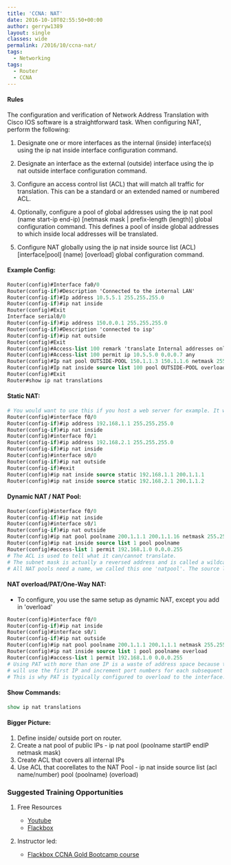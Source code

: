 ```yaml
---
title: 'CCNA: NAT'
date: 2016-10-10T02:55:50+00:00
author: gerryw1389
layout: single
classes: wide
permalink: /2016/10/ccna-nat/
tags:
  - Networking
tags:
  - Router
  - CCNA
---
```

<!--more-->

#### Rules

The configuration and verification of Network Address Translation with Cisco IOS software is a straightforward task. When configuring NAT, perform the following:  

1. Designate one or more interfaces as the internal (inside) interface(s) using the ip nat inside interface configuration command.  

2. Designate an interface as the external (outside) interface using the ip nat outside interface configuration command.  

3. Configure an access control list (ACL) that will match all traffic for translation. This can be a standard or an extended named or numbered ACL.  

4. Optionally, configure a pool of global addresses using the ip nat pool (name start-ip end-ip) [netmask mask | prefix-length (length)] global configuration command. This defines a pool of inside global addresses to which inside local addresses will be translated.  

5. Configure NAT globally using the ip nat inside source list (ACL) \[interface|pool\] (name) [overload] global configuration command.

#### Example Config:

   ```tcl
   Router(config)#Interface fa0/0
   Router(config-if)#Description 'Connected to the internal LAN'
   Router(config-if)#Ip address 10.5.5.1 255.255.255.0
   Router(config-if)#ip nat inside
   Router(config)#Exit
   Interface serial0/0
   Router(config-if)#ip address 150.0.0.1 255.255.255.0
   Router(config-if)#Description 'connected to isp'
   Router(config-if)#ip nat outside
   Router(config)#Exit
   Router(config)#Access-list 100 remark 'translate Internal addresses only'
   Router(config)#Access-list 100 permit ip 10.5.5.0 0.0.0.7 any
   Router(config)#Ip nat pool OUTSIDE-POOL 150.1.1.3 150.1.1.6 netmask 255.255.255.0 # could also use prefix-length 24 as the last two. Didn't work in packet tracer.
   Router(config)#Ip nat inside source list 100 pool OUTSIDE-POOL overload # the overload keyword tells it to use PAT when its full, this is standard
   Router(config)#Exit
   Router#show ip nat translations
   ```

#### Static NAT:

   ```tcl
   # You would want to use this if you host a web server for example. It would always be on the same external ip.
   Router(config)#interface f0/0
   Router(config-if)#ip address 192.168.1.1 255.255.255.0
   Router(config-if)#ip nat inside
   Router(config)#interface f0/1
   Router(config-if)#ip address 192.168.2.1 255.255.255.0
   Router(config-if)#ip nat inside
   Router(config)#interface s0/0
   Router(config-if)#ip nat outside
   Router(config-if)#exit
   Router(config)#ip nat inside source static 192.168.1.1 200.1.1.1
   Router(config)#ip nat inside source static 192.168.2.1 200.1.1.2
   ```

#### Dynamic NAT / NAT Pool:

   ```tcl
   Router(config)#interface f0/0
   Router(config-if)#ip nat inside
   Router(config)#interface s0/1
   Router(config-if)#ip nat outside
   Router(config)#ip nat pool poolname 200.1.1.1 200.1.1.16 netmask 255.255.255.0
   Router(config)#ip nat inside source list 1 pool poolname
   Router(config)#access-list 1 permit 192.168.1.0 0.0.0.255
   # The ACL is used to tell what it can/cannot translate. 
   # The subnet mask is actually a reversed address and is called a wildcard mask.
   # All NAT pools need a name, we called this one 'natpool'. The source list refers to the ACL.
   ```

#### NAT overload/PAT/One-Way NAT:

   - To configure, you use the same setup as dynamic NAT, except you add in 'overload'

   ```tcl
   Router(config)#interface f0/0
   Router(config-if)#ip nat inside
   Router(config)#interface s0/1
   Router(config-if)#ip nat outside
   Router(config)#ip nat pool poolname 200.1.1.1 200.1.1.1 netmask 255.255.255.0
   Router(config)#ip nat inside source list 1 pool poolname overload
   Router(config)#access-list 1 permit 192.168.1.0 0.0.0.255
   # Using PAT with more than one IP is a waste of address space because the router 
   # will use the first IP and increment port numbers for each subsequent connection. 
   # This is why PAT is typically configured to overload to the interface.
   ```

#### Show Commands:

   ```tcl
   show ip nat translations
   ```

#### Bigger Picture:

1. Define inside/ outside port on router.  
2. Create a nat pool of public IPs - ip nat pool (poolname startIP endIP netmask mask)  
3. Create ACL that covers all internal IPs  
4. Use ACL that coorellates to the NAT Pool - ip nat inside source list (acl name/number) pool (poolname) (overload)  

### Suggested Training Opportunities

1. Free Resources
   - [Youtube](https://www.youtube.com)
   - [Flackbox](https://www.flackbox.com/cisco-ccna-lab-guide)

2. Instructor led:
   - [Flackbox CCNA Gold Bootcamp course](https://www.flackbox.com/cisco-ccna-course)